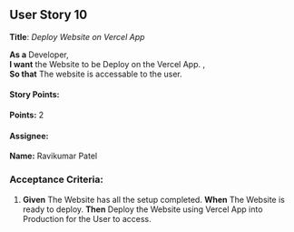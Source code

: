 ## User Story 10

**Title**: *Deploy Website on Vercel App*

**As a** Developer,  
**I want** the Website to be Deploy on the Vercel App. ,  
**So that** The website is accessable to the user.

#### Story Points:
**Points:** 2

#### Assignee: 

**Name:** Ravikumar Patel

### Acceptance Criteria:

1. **Given** The Website has all the setup completed.
   **When** The Website is ready to deploy.
   **Then** Deploy the Website using Vercel App into Production for the User to access.



